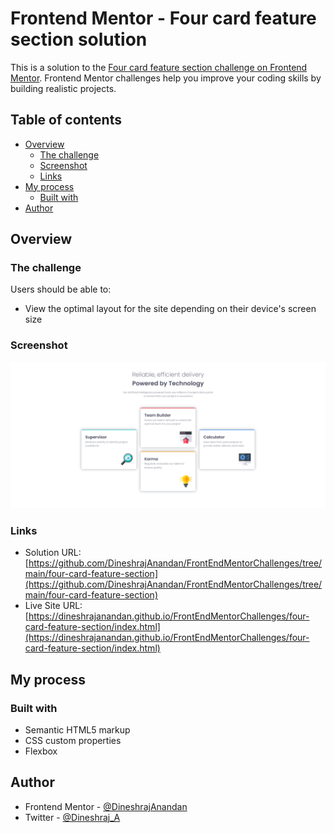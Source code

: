 # Frontend Mentor - Four card feature section solution

This is a solution to the [Four card feature section challenge on Frontend Mentor](https://www.frontendmentor.io/challenges/four-card-feature-section-weK1eFYK). Frontend Mentor challenges help you improve your coding skills by building realistic projects. 

## Table of contents

- [Overview](#overview)
  - [The challenge](#the-challenge)
  - [Screenshot](#screenshot)
  - [Links](#links)
- [My process](#my-process)
  - [Built with](#built-with)
- [Author](#author)

## Overview

### The challenge

Users should be able to:

- View the optimal layout for the site depending on their device's screen size

### Screenshot

![](./screenshot.png)

### Links

- Solution URL: [https://github.com/DineshrajAnandan/FrontEndMentorChallenges/tree/main/four-card-feature-section](https://github.com/DineshrajAnandan/FrontEndMentorChallenges/tree/main/four-card-feature-section)
- Live Site URL: [https://dineshrajanandan.github.io/FrontEndMentorChallenges/four-card-feature-section/index.html](https://dineshrajanandan.github.io/FrontEndMentorChallenges/four-card-feature-section/index.html)

## My process

### Built with

- Semantic HTML5 markup
- CSS custom properties
- Flexbox

## Author

- Frontend Mentor - [@DineshrajAnandan](https://www.frontendmentor.io/profile/DineshrajAnandan)
- Twitter - [@Dineshraj_A](https://www.twitter.com/Dineshraj_A)
